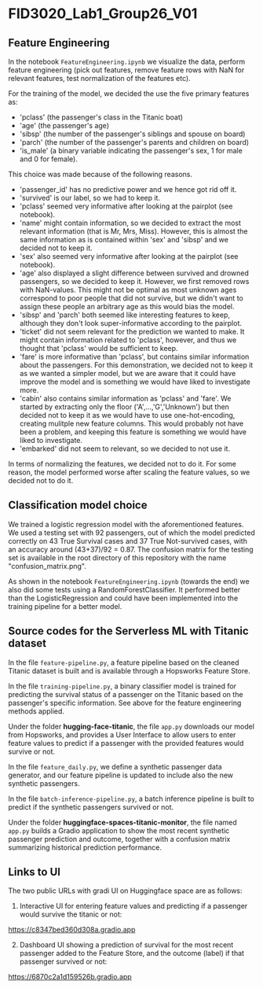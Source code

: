 # FID3020_Lab1_Group26_V01

## Feature Engineering
In the notebook `FeatureEngineering.ipynb` we visualize the data, perform feature engineering (pick out features, remove feature rows with NaN for relevant features, test normalization of the features etc).

For the training of the model, we decided the use the five primary features as:
* 'pclass' (the passenger's class in the Titanic boat)
* 'age' (the passenger's age)
* 'sibsp' (the number of the passenger's siblings and spouse on board)
* 'parch' (the number of the passenger's parents and children on board)
* 'is_male' (a binary variable indicating the passenger's sex, 1 for male and 0 for female).

This choice was made because of the following reasons.
* 'passenger_id' has no predictive power and we hence got rid off it.
* 'survived' is our label, so we had to keep it.
* 'pclass' seemed very informative after looking at the pairplot (see notebook).
* 'name' might contain information, so we decided to extract the most relevant information (that is Mr, Mrs, Miss). However, this is almost the same information as is contained within 'sex' and 'sibsp' and we decided not to keep it.
* 'sex' also seemed very informative after looking at the pairplot (see notebook).
* 'age' also displayed a slight difference between survived and drowned passengers, so we decided to keep it. However, we first removed rows with NaN-values. This might not be optimal as most unknown ages correspond to poor people that did not survive, but we didn't want to assign these people an arbitrary age as this would bias the model.
* 'sibsp' and 'parch' both seemed like interesting features to keep, although they don't look super-informative according to the pairplot.
* 'ticket' did not seem relevant for the prediction we wanted to make. It might contain information related to 'pclass', however, and thus we thought that 'pclass' would be sufficient to keep.
* 'fare' is more informative than 'pclass', but contains similar information about the passengers. For this demonstration, we decided not to keep it as we wanted a simpler model, but we are aware that it could have improve the model and is something we would have liked to investigate more.
* 'cabin' also contains similar information as 'pclass' and 'fare'. We started by extracting only the floor ('A',...,'G','Unknown') but then decided not to keep it as we would have to use one-hot-encoding, creating mulitple new feature columns. This would probably not have been a problem, and keeping this feature is something we would have liked to investigate.
* 'embarked' did not seem to relevant, so we decided to not use it.   

In terms of normalizing the features, we decided not to do it. For some reason, the model performed worse after scaling the feature values, so we decided not to do it.

## Classification model choice
We trained a logistic regression model with the aforementioned features. We used a testing set with 92 passengers, out of which the model predicted correctly on 43 True Survival cases and 37 True Not-survived cases, with an accuracy around (43+37)/92 = 0.87. The confusion matrix for the testing set is available in the root directory of this repository with the name "confusion_matrix.png".

As shown in the notebook `FeatureEngineering.ipynb` (towards the end) we also did some tests using a RandomForestClassifier. It performed better than the LogisticRegression and could have been implemented into the training pipeline for a better model. 

## Source codes for the Serverless ML with Titanic dataset
In the file `feature-pipeline.py`, a feature pipeline based on the cleaned Titanic dataset is built and is available through a Hopsworks Feature Store.

In the file `training-pipeline.py`, a binary classifier model is trained for predicting the survival status of a passenger on the Titanic based on the passenger's specific information. See above for the feature engineering methods applied.

Under the folder **hugging-face-titanic**, the file `app.py` downloads our model from Hopsworks, and provides a User Interface to allow users to enter feature values to predict if a passenger with the provided features would survive or not.

In the file `feature_daily.py`, we define a synthetic passenger data generator, and our feature pipeline is updated to include also the new synthetic passengers.

In the file `batch-inference-pipeline.py`, a batch inference pipeline is built to predict if the synthetic passengers survived or not.

Under the folder **huggingface-spaces-titanic-monitor**, the file named `app.py` builds a Gradio application to show the most recent synthetic passenger prediction and outcome, together with a confusion matrix summarizing historical prediction performance.

## Links to UI

The two public URLs with gradi UI on Huggingface space are as follows:

1. Interactive UI for entering feature values and predicting if a passenger would survive the titanic or not:

https://c8347bed360d308a.gradio.app

2. Dashboard UI showing a prediction of survival for the most recent passenger added to the Feature Store,
    and the outcome (label) if that passenger survived or not:

https://6870c2a1d159526b.gradio.app
